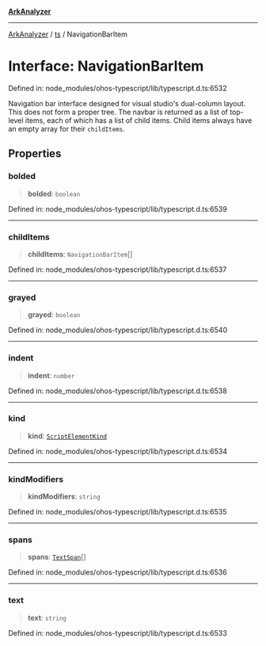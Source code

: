 [**ArkAnalyzer**](../../../../README.md)

***

[ArkAnalyzer](../../../../globals.md) / [ts](../README.md) / NavigationBarItem

# Interface: NavigationBarItem

Defined in: node\_modules/ohos-typescript/lib/typescript.d.ts:6532

Navigation bar interface designed for visual studio's dual-column layout.
This does not form a proper tree.
The navbar is returned as a list of top-level items, each of which has a list of child items.
Child items always have an empty array for their `childItems`.

## Properties

### bolded

> **bolded**: `boolean`

Defined in: node\_modules/ohos-typescript/lib/typescript.d.ts:6539

***

### childItems

> **childItems**: `NavigationBarItem`[]

Defined in: node\_modules/ohos-typescript/lib/typescript.d.ts:6537

***

### grayed

> **grayed**: `boolean`

Defined in: node\_modules/ohos-typescript/lib/typescript.d.ts:6540

***

### indent

> **indent**: `number`

Defined in: node\_modules/ohos-typescript/lib/typescript.d.ts:6538

***

### kind

> **kind**: [`ScriptElementKind`](../enumerations/ScriptElementKind.md)

Defined in: node\_modules/ohos-typescript/lib/typescript.d.ts:6534

***

### kindModifiers

> **kindModifiers**: `string`

Defined in: node\_modules/ohos-typescript/lib/typescript.d.ts:6535

***

### spans

> **spans**: [`TextSpan`](TextSpan.md)[]

Defined in: node\_modules/ohos-typescript/lib/typescript.d.ts:6536

***

### text

> **text**: `string`

Defined in: node\_modules/ohos-typescript/lib/typescript.d.ts:6533
